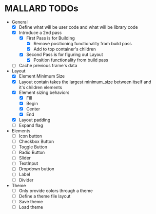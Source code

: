 # MALLARD TODOs

- General
  - [x] Define what will be user code and what will be library code
  - [x] Introduce a 2nd pass
    - [x] First Pass is for Building
      - [x] Remove positioning functionality from build pass
      - [x] Add to top container's children
    - [x] Second Pass is for figuring out Layout
      - [x] Position functionality from build pass
  - [ ] Cache previous frame's data
- Layout
  - [x] Element Minimum Size
  - [x] Layout contain takes the largest minimum_size between itself and it's children elements
  - [x] Element sizing behaviors
    - [x] Fill
    - [x] Begin
    - [x] Center
    - [x] End
  - [x] Layout padding
  - [ ] Expand flag
- Elements
  - [ ] Icon button
  - [ ] Checkbox Button
  - [ ] Toggle Button
  - [ ] Radio Button
  - [ ] Slider
  - [ ] TextInput
  - [ ] Dropdown button
  - [ ] Label
  - [ ] Divider
- Theme
  - [ ] Only provide colors through a theme
  - [ ] Define a theme file layout
  - [ ] Save theme
  - [ ] Load theme
